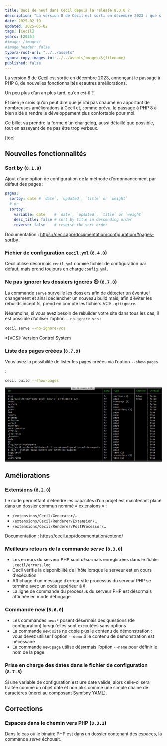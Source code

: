 ```yaml
---
title: Quoi de neuf dans Cecil depuis la release 8.0.0 ?
description: "La version 8 de Cecil est sorti en décembre 2023 : que s'est-il passé depuis ?"
date: 2025-02-19
updated: 2025-05-02
tags: [Cecil]
years: [2025]
#image: /images/
#image_header: false
typora-root-url: "../../assets"
typora-copy-images-to: ../../assets/images/${filename}
published: false
---
```


La version 8 de [Cecil](https://cecil.app) est sortie en décembre 2023, annonçant le passage à PHP 8, de nouvelles fonctionnalités et autres améliorations.

Un peu plus d’un an plus tard, qu’en est-il ?

Et bien je crois qu’on peut dire que je n’ai pas chaumé en apportant de nombreuses améliorations à Cecil et, comme prévu, le passage à PHP 8 a bien aidé à rendre le développement plus confortable pour moi.

Ce billet va prendre la forme d’un changelog, aussi détaillé que possible, tout en asseyant de ne pas être trop verbeux.
<!-- break -->

[toc]

## Nouvelles fonctionnalités

### Sort by (`8.1.0`)

Ajout d’une option de configuration de la méthode d’ordonnancement par défaut des pages :

```yaml
pages:
  sortby: date # `date`, `updated`, `title` or `weight`
  # or
  sortby:
    variable: date    # `date`, `updated`, `title` or `weight`
    desc_title: false # sort by title in descending order
    reverse: false    # reverse the sort order
```

Documentation : <https://cecil.app/documentation/configuration/#pages-sortby>

### Fichier de configuration `cecil.yml` (`8.4.0`)

Cecil utilise désormais `cecil.yml` comme fichier de configuration par défaut, mais prend toujours en charge `config.yml`.

### Ne pas ignorer les dossiers ignorés 😆 (`8.7.0`)

La commande `serve` surveille les dossiers afin de détecter un éventuel changement et ainsi déclencher un nouveau build mais, afin d’éviter les rebuilds inceptifs, prend en compte les fichiers VCS `.gitignore`.

Néanmoins, si vous avez besoin de rebuilder votre site dans tous les cas, il est possible d’utiliser l’option `--no-ignore-vcs` :

```bash
cecil serve --no-ignore-vcs
```

*[VCS]: Version Control System

### Liste des pages créées (`8.7.9`)

Vous avez la possibilité de lister les pages créées via l’option `--show-pages` 

:

```bash
cecil build --show-pages
```

![image-20250513114555738](/../../../assets/images/2025-02-19-quoi-de-neuf-dans-cecil-depuis-la-release-8.0.0/image-20250513114555738.png)

## Améliorations

### Extensions (`8.2.0`)

Le code permettant d’étendre les capacités d’un projet est maintenant placé dans un dossier commun nommé « extensions » :

- `/extensions/Cecil/Generator/…`
- `/extensions/Cecil/Renderer/Extension/…`
- `/extensions/Cecil/Renderer/PostProcessor/…`

Documentation : <https://cecil.app/documentation/extend/>

### Meilleurs retours de la commande _serve_ (`8.3.0`)

- Les erreurs du serveur PHP sont désormais enregistrées dans le fichier `.cecil/errors.log`
- Cecil vérifie la disponibilité de l'hôte lorsque le serveur est en cours d'exécution
- Affichage d’un message d’erreur si le processus du serveur PHP se termine avec un code supérieur à 0
- La ligne de commande du processus du serveur PHP est désormais affichée en mode débogage

### Commande _new_ (`8.6.0`)

- Les commandes `new:*` posent désormais des questions (de configuration) lorsqu'elles sont exécutées sans options
- La commande `new:site` ne copie plus le contenu de démonstration : vous devez utiliser l'option `--demo` si le contenu de démonstration est nécessaire
- La commande `new:page` utilise désormais l’option `--name` pour définir le nom de la page

### Prise en charge des dates dans le fichier de configuration (`8.7.8`)

Si une variable de configuration est une date valide, alors celle-ci sera traitée comme un objet date et non plus comme une simple chaine de caractères (merci au composant [Symfony YAML](https://symfony.com/doc/current/components/yaml.html#date-handling)).

## Corrections

### Espaces dans le chemin vers PHP (`8.3.1`)

Dans le cas où le binaire PHP est dans un dossier contenant des espaces, la commande _serve_ échouait.
